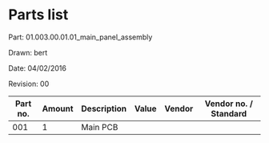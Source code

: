 # Parts list

Part: 01.003.00.01.01_main_panel_assembly

Drawn: bert

Date: 04/02/2016

Revision: 00

| Part no. | Amount | Description | Value | Vendor | Vendor no. / Standard |
|----------|--------|-------------|-------|--------|-----------------------|
|      001 |      1 | Main PCB    |       |        |                       |

